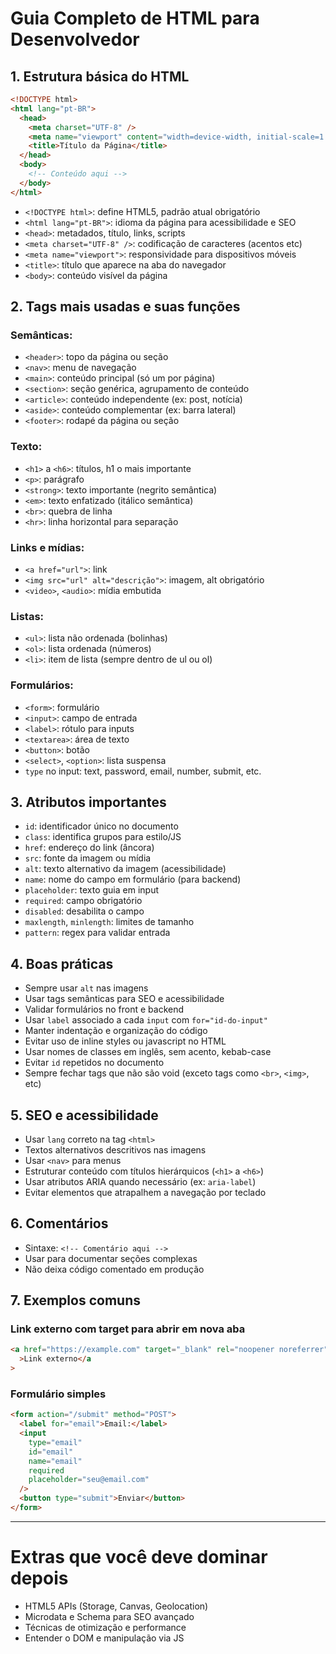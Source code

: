 # Guia Completo de HTML para Desenvolvedor

## 1. Estrutura básica do HTML

```html
<!DOCTYPE html>
<html lang="pt-BR">
  <head>
    <meta charset="UTF-8" />
    <meta name="viewport" content="width=device-width, initial-scale=1.0" />
    <title>Título da Página</title>
  </head>
  <body>
    <!-- Conteúdo aqui -->
  </body>
</html>
```

- `<!DOCTYPE html>`: define HTML5, padrão atual obrigatório
- `<html lang="pt-BR">`: idioma da página para acessibilidade e SEO
- `<head>`: metadados, título, links, scripts
- `<meta charset="UTF-8" />`: codificação de caracteres (acentos etc)
- `<meta name="viewport">`: responsividade para dispositivos móveis
- `<title>`: título que aparece na aba do navegador
- `<body>`: conteúdo visível da página

## 2. Tags mais usadas e suas funções

### Semânticas:

- `<header>`: topo da página ou seção
- `<nav>`: menu de navegação
- `<main>`: conteúdo principal (só um por página)
- `<section>`: seção genérica, agrupamento de conteúdo
- `<article>`: conteúdo independente (ex: post, notícia)
- `<aside>`: conteúdo complementar (ex: barra lateral)
- `<footer>`: rodapé da página ou seção

### Texto:

- `<h1>` a `<h6>`: títulos, h1 o mais importante
- `<p>`: parágrafo
- `<strong>`: texto importante (negrito semântica)
- `<em>`: texto enfatizado (itálico semântica)
- `<br>`: quebra de linha
- `<hr>`: linha horizontal para separação

### Links e mídias:

- `<a href="url">`: link
- `<img src="url" alt="descrição">`: imagem, alt obrigatório
- `<video>`, `<audio>`: mídia embutida

### Listas:

- `<ul>`: lista não ordenada (bolinhas)
- `<ol>`: lista ordenada (números)
- `<li>`: item de lista (sempre dentro de ul ou ol)

### Formulários:

- `<form>`: formulário
- `<input>`: campo de entrada
- `<label>`: rótulo para inputs
- `<textarea>`: área de texto
- `<button>`: botão
- `<select>`, `<option>`: lista suspensa
- `type` no input: text, password, email, number, submit, etc.

## 3. Atributos importantes

- `id`: identificador único no documento
- `class`: identifica grupos para estilo/JS
- `href`: endereço do link (âncora)
- `src`: fonte da imagem ou mídia
- `alt`: texto alternativo da imagem (acessibilidade)
- `name`: nome do campo em formulário (para backend)
- `placeholder`: texto guia em input
- `required`: campo obrigatório
- `disabled`: desabilita o campo
- `maxlength`, `minlength`: limites de tamanho
- `pattern`: regex para validar entrada

## 4. Boas práticas

- Sempre usar `alt` nas imagens
- Usar tags semânticas para SEO e acessibilidade
- Validar formulários no front e backend
- Usar `label` associado a cada `input` com `for="id-do-input"`
- Manter indentação e organização do código
- Evitar uso de inline styles ou javascript no HTML
- Usar nomes de classes em inglês, sem acento, kebab-case
- Evitar `id` repetidos no documento
- Sempre fechar tags que não são void (exceto tags como `<br>`, `<img>`, etc)

## 5. SEO e acessibilidade

- Usar `lang` correto na tag `<html>`
- Textos alternativos descritivos nas imagens
- Usar `<nav>` para menus
- Estruturar conteúdo com títulos hierárquicos (`<h1>` a `<h6>`)
- Usar atributos ARIA quando necessário (ex: `aria-label`)
- Evitar elementos que atrapalhem a navegação por teclado

## 6. Comentários

- Sintaxe: `<!-- Comentário aqui -->`
- Usar para documentar seções complexas
- Não deixa código comentado em produção

## 7. Exemplos comuns

### Link externo com target para abrir em nova aba

```html
<a href="https://example.com" target="_blank" rel="noopener noreferrer"
  >Link externo</a
>
```

### Formulário simples

```html
<form action="/submit" method="POST">
  <label for="email">Email:</label>
  <input
    type="email"
    id="email"
    name="email"
    required
    placeholder="seu@email.com"
  />
  <button type="submit">Enviar</button>
</form>
```

---

# Extras que você deve dominar depois

- HTML5 APIs (Storage, Canvas, Geolocation)
- Microdata e Schema para SEO avançado
- Técnicas de otimização e performance
- Entender o DOM e manipulação via JS
